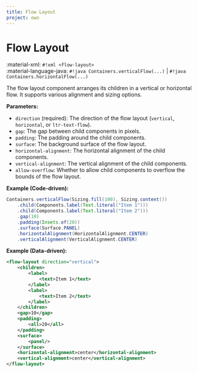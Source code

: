 ```yaml
---
title: Flow Layout
project: owo
---
```


# Flow Layout

:material-xml: `#!xml <flow-layout>`<br>
:material-language-java: `#!java Containers.verticalFlow(...)` | `#!java Containers.horizontalFlow(...)`

The flow layout component arranges its children in a vertical or horizontal flow. It supports various alignment and sizing options.

**Parameters:**

- `direction` (required): The direction of the flow layout (`vertical`, `horizontal`, or `ltr-text-flow`).
- `gap`: The gap between child components in pixels.
- `padding`: The padding around the child components.
- `surface`: The background surface of the flow layout.
- `horizontal-alignment`: The horizontal alignment of the child components.
- `vertical-alignment`: The vertical alignment of the child components.
- `allow-overflow`: Whether to allow child components to overflow the bounds of the flow layout.

**Example (Code-driven):**

```java
Containers.verticalFlow(Sizing.fill(100), Sizing.content())
    .child(Components.label(Text.literal("Item 1")))
    .child(Components.label(Text.literal("Item 2")))
    .gap(10)
    .padding(Insets.of(20))
    .surface(Surface.PANEL)
    .horizontalAlignment(HorizontalAlignment.CENTER)
    .verticalAlignment(VerticalAlignment.CENTER)
```

**Example (Data-driven):**

```xml
<flow-layout direction="vertical">
    <children>
        <label>
            <text>Item 1</text>
        </label>
        <label>
            <text>Item 2</text>
        </label>
    </children>
    <gap>10</gap>
    <padding>
        <all>20</all>
    </padding>
    <surface>
        <panel/>
    </surface>
    <horizontal-alignment>center</horizontal-alignment>
    <vertical-alignment>center</vertical-alignment>
</flow-layout>
```